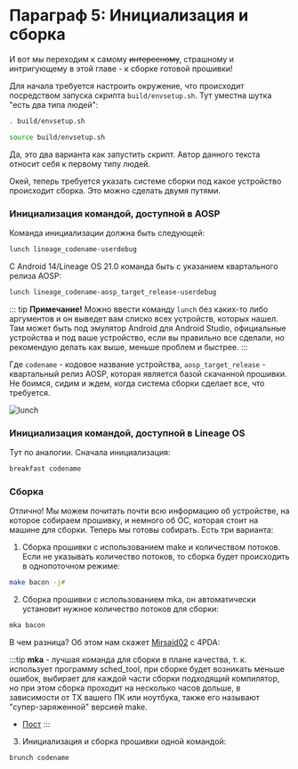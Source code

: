 # Параграф 5: Инициализация и сборка

И вот мы переходим к самому ~~интересному~~, страшному и интригующему в этой главе - к сборке готовой прошивки!

Для начала требуется настроить окружение, что происходит посредством запуска скрипта `build/envsetup.sh`. Тут уместна шутка "есть два типа людей":

```bash
. build/envsetup.sh
```

```bash
source build/envsetup.sh
```

Да, это два варианта как запустить скрипт. Автор данного текста относит себя к первому типу людей.

Окей, теперь требуется указать системе сборки под какое устройство происходит сборка. Это можно сделать двумя путями.

### Инициализация командой, доступной в AOSP

Команда инициализации должна быть следующей:

```bash
lunch lineage_codename-userdebug
```

С Android 14/Lineage OS 21.0 команда быть с указанием квартального релиза AOSP:

```bash
lunch lineage_codename-aosp_target_release-userdebug
```

::: tip **Примечание!** 
Можно ввести команду `lunch` без каких-то либо аргументов и он выведет вам списко всех устройств, которых нашел. Там может быть под эмулятор Android для Android Studio, официальные устройства и под ваше устройство, если вы правильно все сделали, но рекомендую делать как выше, меньше проблем и быстрее.
:::

Где `codename` - кодовое название устройства, `aosp_target_release` - квартальный релиз AOSP, которая является базой скачанной прошивки. Не боимся, сидим и ждем, когда система сборки сделает все, что требуется.

![lunch](/Chapter1/lunch.png)

### Инициализация командой, доступной в Lineage OS

Тут по аналогии. Сначала инициализация:

```bash
breakfast codename
```

### Сборка

Отлично! Мы можем почитать почти всю информацию об устройстве, на которое собираем прошивку, и немного об ОС, которая стоит на машине для сборки. Теперь мы готовы собирать. Есть три варианта:

1) Сборка прошивки с использованием make и количеством потоков. Если не указывать количество потоков, то сборка будет происходить в однопоточном режиме:

```bash
make bacon -j#
```

2) Сборка прошивки с использованием mka, он автоматически установит нужное количество потоков для сборки:

```bash
mka bacon
```

В чем разница? Об этом нам скажет [Mirsaid02](https://4pda.to/forum/index.php?showuser=4383879) с 4PDA:

:::tip 
**mka** - лучшая команда для сборки в плане качества, т. к. использует программу sched_tool, при сборке будет возникать меньше ошибок, выбирает для каждой части сборки подходящий компилятор, но при этом сборка проходит на несколько часов дольше, в зависимости от ТХ вашего ПК или ноутбука, также его называют "супер-заряженной" версией make.
* [Пост](https://4pda.to/forum/index.php?showtopic=209610&view=findpost&p=44763389)
:::

3) Инициализация и сборка прошивки одной командой:

```bash
brunch codename
```